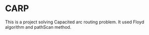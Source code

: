 # CARP

This is a project solving Capacited arc routing problem.
It used Floyd algorithm and pathScan method.
